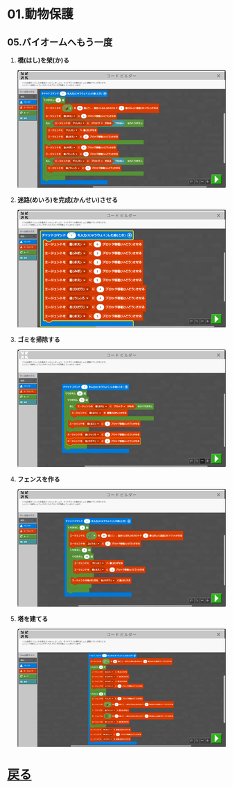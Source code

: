 # 01.動物保護

## 05.バイオームへもう一度

1. **橋(はし)を架(か)る**

	![01_橋を架る](01_橋を架る.png "01_橋を架る")

1. **迷路(めいろ)を完成(かんせい)させる**

	![02_迷路を完成させる](02_迷路を完成させる.png "02_迷路を完成させる")

1. **ゴミを掃除する**

	![03_ゴミを掃除する](03_ゴミを掃除する.png "03_ゴミを掃除する")

1. **フェンスを作る**

	![04_フェンスを作る](04_フェンスを作る.png "04_フェンスを作る")

1. **塔を建てる**

	![05_塔を建てる](05_塔を建てる.png "05_塔を建てる")

# [戻る](../block01.html)